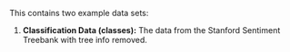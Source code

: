 This contains two example data sets:

1) **Classification Data (classes):** The data from the Stanford Sentiment Treebank with tree info removed.
